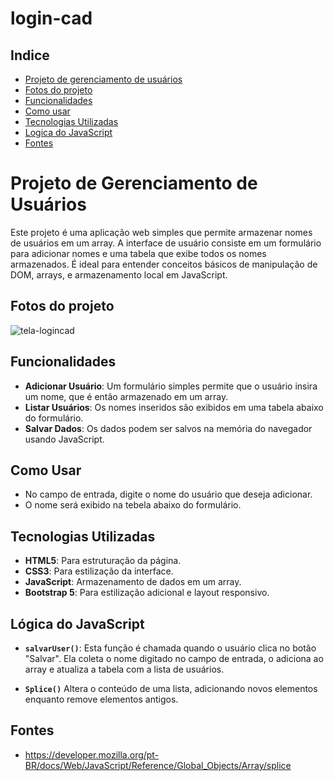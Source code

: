 # login-cad

## Indice
* [Projeto de gerenciamento de usuários](#projeto-de-gerenciamento-de-usuários)
* [Fotos do projeto](#fotos-do-projeto)
* [Funcionalidades](#funcionalidades)
* [Como usar](#como-usar)
* [Tecnologias Utilizadas](#tecnologias-utilizadas)
* [Logica do JavaScript](#lógica-do-javascript)
* [Fontes](#fontes)

# Projeto de Gerenciamento de Usuários
 
Este projeto é uma aplicação web simples que permite armazenar nomes de usuários em um array. A interface de usuário consiste em um formulário para adicionar nomes e uma tabela que exibe todos os nomes armazenados. É ideal para entender conceitos básicos de manipulação de DOM, arrays, e armazenamento local em JavaScript.

## Fotos do projeto 

![tela-logincad](https://github.com/user-attachments/assets/295611d6-17a8-425d-8777-a70b63280063)
 
## Funcionalidades
 
- **Adicionar Usuário**: Um formulário simples permite que o usuário insira um nome, que é então armazenado em um array.
- **Listar Usuários**: Os nomes inseridos são exibidos em uma tabela abaixo do formulário.
- **Salvar Dados**: Os dados podem ser salvos na memória do navegador usando JavaScript.
 
## Como Usar
- No campo de entrada, digite o nome do usuário que deseja adicionar.
- O nome será exibido na tebela abaixo do formulário.

## Tecnologias Utilizadas
 
- **HTML5**: Para estruturação da página.
- **CSS3**: Para estilização da interface.
- **JavaScript**: Armazenamento de dados em um array.
- **Bootstrap 5**: Para estilização adicional e layout responsivo.
 
## Lógica do JavaScript
 
- **`salvarUser()`**: Esta função é chamada quando o usuário clica no botão "Salvar". Ela coleta o nome digitado no campo de entrada, o adiciona ao array e atualiza a tabela com a lista de usuários.

- **`Splice()`** Altera o conteúdo de uma lista, adicionando novos elementos enquanto remove elementos antigos.
 
## Fontes 
- https://developer.mozilla.org/pt-BR/docs/Web/JavaScript/Reference/Global_Objects/Array/splice
